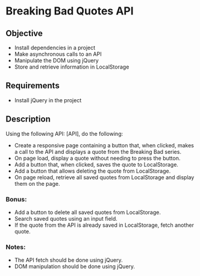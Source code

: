 # Breaking Bad Quotes API

## Objective

- Install dependencies in a project
- Make asynchronous calls to an API
- Manipulate the DOM using jQuery
- Store and retrieve information in LocalStorage

## Requirements

- Install jQuery in the project

## Description

Using the following API: [API], do the following:

- Create a responsive page containing a button that, when clicked, makes a call to the API and displays a quote from the Breaking Bad series.
- On page load, display a quote without needing to press the button.
- Add a button that, when clicked, saves the quote to LocalStorage.
- Add a button that allows deleting the quote from LocalStorage.
- On page reload, retrieve all saved quotes from LocalStorage and display them on the page.

### Bonus:

- Add a button to delete all saved quotes from LocalStorage.
- Search saved quotes using an input field.
- If the quote from the API is already saved in LocalStorage, fetch another quote.

### Notes:

- The API fetch should be done using jQuery.
- DOM manipulation should be done using jQuery.
